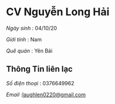 # CV Nguyễn Long Hải
*Ngày sinh* : 04/10/20

*Giới tính* : Nam

*Quê quán* : Yên Bái

## Thông Tin liên lạc

*Số điện thoại* : 0376649962

*Email* :laughlen0220@gmail.com
